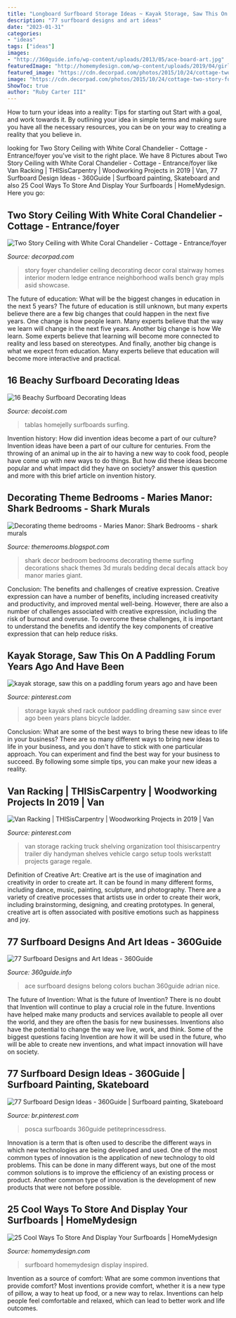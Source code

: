 ```yaml
---
title: "Longboard Surfboard Storage Ideas ~ Kayak Storage, Saw This On A Paddling Forum Years Ago And Have Been"
description: "77 surfboard designs and art ideas"
date: "2023-01-31"
categories:
- "ideas"
tags: ["ideas"]
images:
- "http://360guide.info/wp-content/uploads/2013/05/ace-board-art.jpg"
featuredImage: "http://homemydesign.com/wp-content/uploads/2019/04/girl-bedroom-with-surfboard-display.jpg"
featured_image: "https://cdn.decorpad.com/photos/2015/10/24/cottage-two-story-foyer-built-in-bench-gray-honeycomb-runner.jpg"
image: "https://cdn.decorpad.com/photos/2015/10/24/cottage-two-story-foyer-built-in-bench-gray-honeycomb-runner.jpg"
ShowToc: true
author: "Ruby Carter III"
---
```



How to turn your ideas into a reality: Tips for starting out
Start with a goal, and work towards it. By outlining your idea in simple terms and making sure you have all the necessary resources, you can be on your way to creating a reality that you believe in.

	

		
looking for Two Story Ceiling with White Coral Chandelier - Cottage - Entrance/foyer you've visit to the right place. We have 8 Pictures about Two Story Ceiling with White Coral Chandelier - Cottage - Entrance/foyer like Van Racking | THISisCarpentry | Woodworking Projects in 2019 | Van, 77 Surfboard Design Ideas - 360Guide | Surfboard painting, Skateboard and also 25 Cool Ways To Store And Display Your Surfboards | HomeMydesign. Here you go:
		
    
## Two Story Ceiling With White Coral Chandelier - Cottage - Entrance/foyer

<img loading=lazy src="https://cdn.decorpad.com/photos/2015/10/24/cottage-two-story-foyer-built-in-bench-gray-honeycomb-runner.jpg" onerror="this.onerror=null;this.src='https://tse1.mm.bing.net/th?id=OIP.ctHwZqnyFNH-pQ8mgooP0AHaLH&amp;pid=15.1';" alt="Two Story Ceiling with White Coral Chandelier - Cottage - Entrance/foyer">

_Source: decorpad.com_

>story foyer chandelier ceiling decorating decor coral stairway homes interior modern ledge entrance neighborhood walls bench gray mpls asid showcase. 

	

The future of education: What will be the biggest changes in education in the next 5 years?
The future of education is still unknown, but many experts believe there are a few big changes that could happen in the next five years. 
One change is how people learn. Many experts believe that the way we learn will change in the next five years. 
Another big change is how We learn. Some experts believe that learning will become more connected to reality and less based on stereotypes. 
And finally, another big change is what we expect from education. Many experts believe that education will become more interactive and practical.

    
## 16 Beachy Surfboard Decorating Ideas

<img loading=lazy src="https://cdn.decoist.com/wp-content/uploads/2015/07/surboarc-ceiling-art-15.jpg" onerror="this.onerror=null;this.src='https://tse4.mm.bing.net/th?id=OIP.5FrRkx6U_wYuHAUpWmHL0gHaJ4&amp;pid=15.1';" alt="16 Beachy Surfboard Decorating Ideas">

_Source: decoist.com_

>tablas homejelly surfboards surfing. 

	

Invention history: How did invention ideas become a part of our culture?
Invention ideas have been a part of our culture for centuries. From the throwing of an animal up in the air to having a new way to cook food, people have come up with new ways to do things. But how did these ideas become popular and what impact did they have on society? answer this question and more with this brief article on invention history.

    
## Decorating Theme Bedrooms - Maries Manor: Shark Bedrooms - Shark Murals

<img loading=lazy src="https://3.bp.blogspot.com/-SmPtjZY4K1U/WlNdleFkjgI/AAAAAAAAsX8/AoGM82S_wUsSUTTij2oJzhDInA0VsuysQCLcBGAs/s1600/Shark%2BDesk.jpg" onerror="this.onerror=null;this.src='https://tse4.mm.bing.net/th?id=OIP.aoMqn2bZKjsA1ffP31DNagHaKY&amp;pid=15.1';" alt="Decorating theme bedrooms - Maries Manor: Shark Bedrooms - shark murals">

_Source: themerooms.blogspot.com_

>shark decor bedroom bedrooms decorating theme surfing decorations shack themes 3d murals bedding decal decals attack boy manor maries giant. 

	

Conclusion: The benefits and challenges of creative expression.
Creative expression can have a number of benefits, including increased creativity and productivity, and improved mental well-being. However, there are also a number of challenges associated with creative expression, including the risk of burnout and overuse. To overcome these challenges, it is important to understand the benefits and identify the key components of creative expression that can help reduce risks.

    
## Kayak Storage, Saw This On A Paddling Forum Years Ago And Have Been

<img loading=lazy src="https://s-media-cache-ak0.pinimg.com/originals/1a/63/c3/1a63c3c0c0f7f09aed4fe6e244cab391.jpg" onerror="this.onerror=null;this.src='https://tse1.mm.bing.net/th?id=OIP.j0eIwTtPTRi7QGePtCQ8UgHaJ4&amp;pid=15.1';" alt="kayak storage, saw this on a paddling forum years ago and have been">

_Source: pinterest.com_

>storage kayak shed rack outdoor paddling dreaming saw since ever ago been years plans bicycle ladder. 

	

Conclusion: What are some of the best ways to bring these new ideas to life in your business?
There are so many different ways to bring new ideas to life in your business, and you don't have to stick with one particular approach. You can experiment and find the best way for your business to succeed. By following some simple tips, you can make your new ideas a reality.

    
## Van Racking | THISisCarpentry | Woodworking Projects In 2019 | Van

<img loading=lazy src="https://i.pinimg.com/736x/0e/c2/e6/0ec2e64f0e49996401ea204be297dcf5--van-storage-storage-ideas.jpg?b=t" onerror="this.onerror=null;this.src='https://tse3.mm.bing.net/th?id=OIP.DPkP4w8-DVYPutyAKSTw4gHaLI&amp;pid=15.1';" alt="Van Racking | THISisCarpentry | Woodworking Projects in 2019 | Van">

_Source: pinterest.com_

>van storage racking truck shelving organization tool thisiscarpentry trailer diy handyman shelves vehicle cargo setup tools werkstatt projects garage regale. 

	

Definition of Creative Art:
Creative art is the use of imagination and creativity in order to create art. It can be found in many different forms, including dance, music, painting, sculpture, and photography. There are a variety of creative processes that artists use in order to create their work, including brainstorming, designing, and creating prototypes. In general, creative art is often associated with positive emotions such as happiness and joy.

    
## 77 Surfboard Designs And Art Ideas - 360Guide

<img loading=lazy src="http://360guide.info/wp-content/uploads/2013/05/ace-board-art.jpg" onerror="this.onerror=null;this.src='https://tse1.mm.bing.net/th?id=OIP.t849pbyWbN4ISEPFA_1HdgHaEs&amp;pid=15.1';" alt="77 Surfboard Designs and Art Ideas - 360Guide">

_Source: 360guide.info_

>ace surfboard designs belong colors buchan 360guide adrian nice. 

	

The future of Invention: What is the future of Invention?
There is no doubt that Invention will continue to play a crucial role in the future. Inventions have helped make many products and services available to people all over the world, and they are often the basis for new businesses. Inventions also have the potential to change the way we live, work, and think. Some of the biggest questions facing Invention are how it will be used in the future, who will be able to create new inventions, and what impact innovation will have on society.

    
## 77 Surfboard Design Ideas - 360Guide | Surfboard Painting, Skateboard

<img loading=lazy src="https://i.pinimg.com/736x/ad/db/a0/addba0dcbd07f29748d4c85495e128c4--hello-summer-surf-board.jpg" onerror="this.onerror=null;this.src='https://tse4.mm.bing.net/th?id=OIP.0SGrfX_qcIiCZpmSqqi_bgHaLH&amp;pid=15.1';" alt="77 Surfboard Design Ideas - 360Guide | Surfboard painting, Skateboard">

_Source: br.pinterest.com_

>posca surfboards 360guide petiteprincessdress. 

	

Innovation is a term that is often used to describe the different ways in which new technologies are being developed and used. One of the most common types of innovation is the application of new technology to old problems. This can be done in many different ways, but one of the most common solutions is to improve the efficiency of an existing process or product. Another common type of innovation is the development of new products that were not before possible.

    
## 25 Cool Ways To Store And Display Your Surfboards | HomeMydesign

<img loading=lazy src="http://homemydesign.com/wp-content/uploads/2019/04/girl-bedroom-with-surfboard-display.jpg" onerror="this.onerror=null;this.src='https://tse1.mm.bing.net/th?id=OIP.Owd9ruOO3tLvSotjxKqXWQHaLH&amp;pid=15.1';" alt="25 Cool Ways To Store And Display Your Surfboards | HomeMydesign">

_Source: homemydesign.com_

>surfboard homemydesign display inspired. 

	

Invention as a source of comfort: What are some common inventions that provide comfort?
Most inventions provide comfort, whether it is a new type of pillow, a way to heat up food, or a new way to relax. Inventions can help people feel comfortable and relaxed, which can lead to better work and life outcomes.

